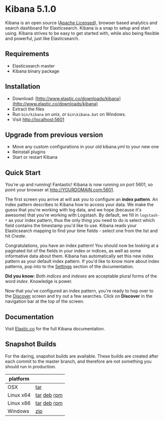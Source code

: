 # Kibana 5.1.0

Kibana is an open source ([Apache Licensed](https://github.com/elastic/kibana/blob/master/LICENSE.md)), browser based analytics and search dashboard for Elasticsearch. Kibana is a snap to setup and start using. Kibana strives to be easy to get started with, while also being flexible and powerful, just like Elasticsearch.

## Requirements

- Elasticsearch master
- Kibana binary package

## Installation

* Download: [http://www.elastic.co/downloads/kibana](http://www.elastic.co/downloads/kibana)
* Extract the files
* Run `bin/kibana` on unix, or `bin\kibana.bat` on Windows.
* Visit [http://localhost:5601](http://localhost:5601)


## Upgrade from previous version

* Move any custom configurations in your old kibana.yml to your new one
* Reinstall plugins
* Start or restart Kibana

## Quick Start

You're up and running! Fantastic! Kibana is now running on port 5601, so point your browser at http://YOURDOMAIN.com:5601.

The first screen you arrive at will ask you to configure an **index pattern**. An index pattern describes to Kibana how to access your data. We make the guess that you're working with log data, and we hope (because it's awesome) that you're working with Logstash. By default, we fill in `logstash-*` as your index pattern, thus the only thing you need to do is select which field contains the timestamp you'd like to use. Kibana reads your Elasticsearch mapping to find your time fields - select one from the list and hit *Create*.

Congratulations, you have an index pattern! You should now be looking at a paginated list of the fields in your index or indices, as well as some informative data about them. Kibana has automatically set this new index pattern as your default index pattern. If you'd like to know more about index patterns, pop into to the [Settings](#settings) section of the documentation.

**Did you know:** Both *indices* and *indexes* are acceptable plural forms of the word *index*. Knowledge is power.

Now that you've configured an index pattern, you're ready to hop over to the [Discover](#discover) screen and try out a few searches. Click on **Discover** in the navigation bar at the top of the screen.

## Documentation

Visit [Elastic.co](http://www.elastic.co/guide/en/kibana/current/index.html) for the full Kibana documentation.

## Snapshot Builds

For the daring, snapshot builds are available. These builds are created after each commit to the master branch, and therefore are not something you should run in production.

| platform |  |
| --- | --- |
| OSX | [tar](http://download.elastic.co/kibana/kibana-snapshot/kibana-5.1.0-SNAPSHOT-darwin-x86_64.tar.gz) |
| Linux x64 | [tar](http://download.elastic.co/kibana/kibana-snapshot/kibana-5.1.0-SNAPSHOT-linux-x86_64.tar.gz) [deb](https://download.elastic.co/kibana/kibana-snapshot/kibana-5.1.0-SNAPSHOT-amd64.deb) [rpm](https://download.elastic.co/kibana/kibana-snapshot/kibana-5.1.0-SNAPSHOT-x86_64.rpm) |
| Linux x86 | [tar](http://download.elastic.co/kibana/kibana-snapshot/kibana-5.1.0-SNAPSHOT-linux-x86.tar.gz) [deb](https://download.elastic.co/kibana/kibana-snapshot/kibana-5.1.0-SNAPSHOT-i386.deb) [rpm](https://download.elastic.co/kibana/kibana-snapshot/kibana-5.1.0-SNAPSHOT-i686.rpm) |
| Windows | [zip](http://download.elastic.co/kibana/kibana-snapshot/kibana-5.1.0-SNAPSHOT-windows-x86.zip) |
